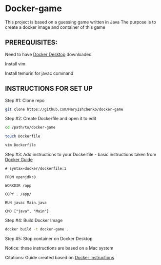 # Docker-game
This project is based on a guessing game written in Java 
The purpose is to create a docker image and container of this game 


## PREREQUISITES: 
Need to have [Docker Desktop](https://www.docker.com/products/docker-desktop/) downloaded 

Install vim 

Install temurin for javac command 

## INSTRUCTIONS FOR SET UP 
Step #1: Clone repo
```bash 
git clone https://github.com/MaryIshchenko/docker-game
```
Step #2: Create Dockerfile and open it to edit 

```bash 
cd /path/to/docker-game
```
``` bash
touch Dockerfile
```
```bash
vim Dockerfile
```
Step #3: Add instructions to your Dockerfile - basic instructions taken from [Docker Guide](https://docs.docker.com/get-started/run-your-own-container/?uuid=35125792-A2C8-4F82-972B-45DC61E614F9)

```
# syntax=docker/dockerfile:1

FROM openjdk:8

WORKDIR /app

COPY . /app/

RUN javac Main.java

CMD ["java", "Main"]

```
Step #4: Build Docker Image
```bash 
docker build -t docker-game .
```
Step #5: Stop container on Docker Desktop 

Notice: these instructions are based on a Mac system 

Citations: Guide created based on [Docker Instructions](https://docs.docker.com/get-started/run-your-own-container/?uuid=35125792-A2C8-4F82-972B-45DC61E614F9) 


